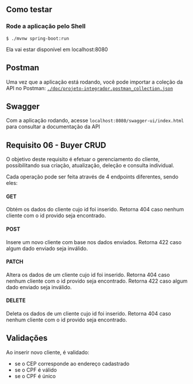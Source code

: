 ## Como testar

### Rode a aplicação pelo Shell
 ``` shell
 $ ./mvnw spring-boot:run
 ```
Ela vai estar disponível em localhost:8080

## Postman

Uma vez que a aplicação está rodando, você pode importar a coleção da API no Postman:
[`./doc/projeto-integrador.postman_collection.json`](./doc/projeto-integrador.postman_collection.json)

## Swagger

Com a aplicação rodando, acesse `localhost:8080/swagger-ui/index.html` para consultar a documentação da API


## Requisito 06 - Buyer CRUD

O objetivo deste requisito é efetuar o gerenciamento do cliente, possibilitando sua criação, atualização, deleção e consulta individual.

Cada operação pode ser feita através de 4 endpoints diferentes, sendo eles:

#### GET
Obtém os dados do cliente cujo id foi inserido.
Retorna 404 caso nenhum cliente com o id provido seja encontrado.

#### POST
Insere um novo cliente com base nos dados enviados.
Retorna 422 caso algum dado enviado seja inválido.

#### PATCH
Altera os dados de um cliente cujo id foi inserido.
Retorna 404 caso nenhum cliente com o id provido seja encontrado.
Retorna 422 caso algum dado enviado seja inválido.


#### DELETE
Deleta os dados de um cliente cujo id foi inserido.
Retorna 404 caso nenhum cliente com o id provido seja encontrado.


## Validações
Ao inserir novo cliente, é validado:
* se o CEP corresponde ao endereço cadastrado
* se o CPF é válido
* se o CPF é único
